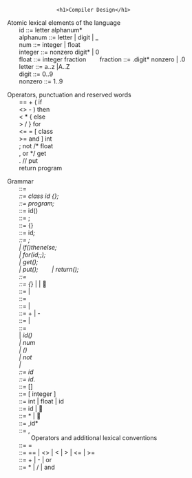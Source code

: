 					<h1>Compiler Design</h1>
			
Atomic lexical elements of the language <br>
&nbsp;&nbsp;&nbsp;&nbsp;&nbsp;&nbsp;	id ::= letter alphanum* <br>
&nbsp;&nbsp;&nbsp;&nbsp;&nbsp;&nbsp;	alphanum ::= letter | digit | _<br>
&nbsp;&nbsp;&nbsp;&nbsp;&nbsp;&nbsp;	num ::= integer | float <br>
&nbsp;&nbsp;&nbsp;&nbsp;&nbsp;&nbsp;	integer ::= nonzero digit* | 0 <br>
&nbsp;&nbsp;&nbsp;&nbsp;&nbsp;&nbsp;	float ::= integer fraction
&nbsp;&nbsp;&nbsp;&nbsp;&nbsp;&nbsp;	fraction ::= .digit* nonzero | .0 <br>
&nbsp;&nbsp;&nbsp;&nbsp;&nbsp;&nbsp;	letter ::= a..z |A..Z <br>
&nbsp;&nbsp;&nbsp;&nbsp;&nbsp;&nbsp;	digit ::= 0..9 <br>
&nbsp;&nbsp;&nbsp;&nbsp;&nbsp;&nbsp;	nonzero ::= 1..9 <br>
	
Operators, punctuation and reserved words <br>
&nbsp;&nbsp;&nbsp;&nbsp;&nbsp;&nbsp;	== 	+ 	( 	if <br>
&nbsp;&nbsp;&nbsp;&nbsp;&nbsp;&nbsp;	<> 	- 	) 	then <br>
&nbsp;&nbsp;&nbsp;&nbsp;&nbsp;&nbsp;	< 	* 	{ 	else <br>
&nbsp;&nbsp;&nbsp;&nbsp;&nbsp;&nbsp;	> 	/ 	} 	for <br> 
&nbsp;&nbsp;&nbsp;&nbsp;&nbsp;&nbsp;	<=	=	[	class <br>
&nbsp;&nbsp;&nbsp;&nbsp;&nbsp;&nbsp;	>= 	and 	] 	int <br>
&nbsp;&nbsp;&nbsp;&nbsp;&nbsp;&nbsp;	;	not 	/* 	float <br>
&nbsp;&nbsp;&nbsp;&nbsp;&nbsp;&nbsp;	, 	or 	*/	 get <br>
&nbsp;&nbsp;&nbsp;&nbsp;&nbsp;&nbsp;	. 	// 	put <br>
&nbsp;&nbsp;&nbsp;&nbsp;&nbsp;&nbsp;	return	program <br>
	
Grammar <br>
&nbsp;&nbsp;&nbsp;&nbsp;&nbsp;&nbsp;	<prog> ::= <classDecl>*<progBody> <br>
&nbsp;&nbsp;&nbsp;&nbsp;&nbsp;&nbsp;	<classDecl> ::= class id {<varDecl>*<funcDef>*}; <br>
&nbsp;&nbsp;&nbsp;&nbsp;&nbsp;&nbsp;	<progBody> ::= program<funcBody>;<funcDef>* <br>
&nbsp;&nbsp;&nbsp;&nbsp;&nbsp;&nbsp;	<funcHead> ::= <type>id(<fParams>) <br>
&nbsp;&nbsp;&nbsp;&nbsp;&nbsp;&nbsp;	<funcDef> ::= <funcHead><funcBody>; <br>
&nbsp;&nbsp;&nbsp;&nbsp;&nbsp;&nbsp;	<funcBody> ::= {<varDecl>*<statement>*} <br>
&nbsp;&nbsp;&nbsp;&nbsp;&nbsp;&nbsp;	<varDecl> ::= <type>id<arraySize>*; <br>
&nbsp;&nbsp;&nbsp;&nbsp;&nbsp;&nbsp;	<statement> ::= <assignStat>; <br>
&nbsp;&nbsp;&nbsp;&nbsp;&nbsp;&nbsp;	| if(<expr>)then<statBlock>else<statBlock>; <br>
&nbsp;&nbsp;&nbsp;&nbsp;&nbsp;&nbsp;	| for(<type>id<assignOp><expr>;<relExpr>;<assignStat>)<statBlock>; <br>
&nbsp;&nbsp;&nbsp;&nbsp;&nbsp;&nbsp;	| get(<variable>); <br>
&nbsp;&nbsp;&nbsp;&nbsp;&nbsp;&nbsp;	| put(<expr>);
&nbsp;&nbsp;&nbsp;&nbsp;&nbsp;&nbsp;	| return(<expr>); <br>
&nbsp;&nbsp;&nbsp;&nbsp;&nbsp;&nbsp;	<assignStat> ::= <variable><assignOp><expr> <br>
&nbsp;&nbsp;&nbsp;&nbsp;&nbsp;&nbsp;	<statBlock> ::= {<statement>*} | <statement> |    <br>
&nbsp;&nbsp;&nbsp;&nbsp;&nbsp;&nbsp;	<expr> ::= <arithExpr> | <relExpr>   <br>
&nbsp;&nbsp;&nbsp;&nbsp;&nbsp;&nbsp;	<relExpr> ::= <arithExpr><relOp><arithExpr>   <br> 
&nbsp;&nbsp;&nbsp;&nbsp;&nbsp;&nbsp;	<arithExpr> ::= <arithExpr><addOp><term> | <term> <br>
&nbsp;&nbsp;&nbsp;&nbsp;&nbsp;&nbsp;	<sign> ::= + | -  <br>
&nbsp;&nbsp;&nbsp;&nbsp;&nbsp;&nbsp;	<term> ::= <term><multOp><factor> | <factor> <br>
&nbsp;&nbsp;&nbsp;&nbsp;&nbsp;&nbsp;	<factor> ::= <variable> <br>
&nbsp;&nbsp;&nbsp;&nbsp;&nbsp;&nbsp;	| <idnest>*id(<aParams>) <br>
&nbsp;&nbsp;&nbsp;&nbsp;&nbsp;&nbsp;	| num   <br>
&nbsp;&nbsp;&nbsp;&nbsp;&nbsp;&nbsp;	| (<arithExpr>) <br>
&nbsp;&nbsp;&nbsp;&nbsp;&nbsp;&nbsp;	| not<factor> <br>
&nbsp;&nbsp;&nbsp;&nbsp;&nbsp;&nbsp;	| <sign><factor> <br> 
&nbsp;&nbsp;&nbsp;&nbsp;&nbsp;&nbsp;	<variable> ::= <idnest>*id<indice>* <br>
&nbsp;&nbsp;&nbsp;&nbsp;&nbsp;&nbsp;	<idnest> ::= id<indice>*.  <br>
&nbsp;&nbsp;&nbsp;&nbsp;&nbsp;&nbsp;	<indice> ::= [<arithExpr>] <br>
&nbsp;&nbsp;&nbsp;&nbsp;&nbsp;&nbsp;	<arraySize> ::= [ integer ] <br>
&nbsp;&nbsp;&nbsp;&nbsp;&nbsp;&nbsp;	<type> ::= int | float | id <br>
&nbsp;&nbsp;&nbsp;&nbsp;&nbsp;&nbsp;	<fParams> ::= <type>id<arraySize>*<fParamsTail>* |  <br>
&nbsp;&nbsp;&nbsp;&nbsp;&nbsp;&nbsp;	<aParams> ::= <expr><aParamsTail>* |   <br>
&nbsp;&nbsp;&nbsp;&nbsp;&nbsp;&nbsp;	<fParamsTail> ::= ,<type>id<arraySize>* <br>
&nbsp;&nbsp;&nbsp;&nbsp;&nbsp;&nbsp;	<aParamsTail> ::= ,<expr> <br>
&nbsp;&nbsp;&nbsp;&nbsp;&nbsp;&nbsp;
&nbsp;&nbsp;&nbsp;&nbsp;&nbsp;&nbsp;    Operators and additional lexical conventions   <br>
&nbsp;&nbsp;&nbsp;&nbsp;&nbsp;&nbsp;	<assignOp> ::= =   <br>
&nbsp;&nbsp;&nbsp;&nbsp;&nbsp;&nbsp;	<relOp> ::= == | <> | < | > | <= | >= <br>
&nbsp;&nbsp;&nbsp;&nbsp;&nbsp;&nbsp;	<addOp> ::= + | - | or <br>
&nbsp;&nbsp;&nbsp;&nbsp;&nbsp;&nbsp;	<multOp> ::= * | / | and <br>

